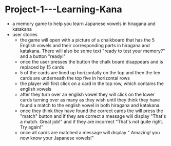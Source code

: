 # Project-1---Learning-Kana
- a memory game to help you learn Japanese vowels in hiragana and katakana
- user stories
  - the game will open with a picture of a chalkboard that has the 5 English vowels and their corresponding parts in hiragana and         katakana. There will also be some text "ready to test your memory?" and a button "ready!"
  - once the user presses the button the chalk board disappears and is replaced by 15 cards
  - 5 of the cards are lined up horizontally on the top and then the ten cards are underneath the top five in horizontal rows
  - the player will first click on a card in the top row, which contains the english vowels
  - after they turn over an english vowel they will click on the lower cards turning over as many as they wish until they think they        have found a match to the english vowel in both hiragana and katakana.
  - once they think they have found the correct cards the will press the "match" button and if they are correct a message will display      "That's a match. Great job!" and if they are incorrect "That's not quite right. Try again!"
  - once all cards are matched a message will display " Amazing! you now know your Japanese vowels!"
  
